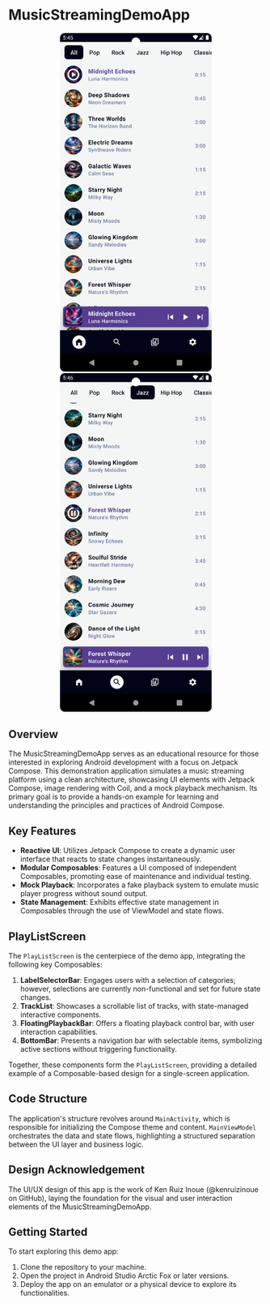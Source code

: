 # MusicStreamingDemoApp

<p align="center">
  <img src="./screenshot1.png" width="300" />
  <img src="./screenshot2.png" width="300" />
</p>

## Overview
The MusicStreamingDemoApp serves as an educational resource for those interested in exploring Android development with a focus on Jetpack Compose. This demonstration application simulates a music streaming platform using a clean architecture, showcasing UI elements with Jetpack Compose, image rendering with Coil, and a mock playback mechanism. Its primary goal is to provide a hands-on example for learning and understanding the principles and practices of Android Compose.

## Key Features
- **Reactive UI**: Utilizes Jetpack Compose to create a dynamic user interface that reacts to state changes instantaneously.
- **Modular Composables**: Features a UI composed of independent Composables, promoting ease of maintenance and individual testing.
- **Mock Playback**: Incorporates a fake playback system to emulate music player progress without sound output.
- **State Management**: Exhibits effective state management in Composables through the use of ViewModel and state flows.

## PlayListScreen
The `PlayListScreen` is the centerpiece of the demo app, integrating the following key Composables:
1. **LabelSelectorBar**: Engages users with a selection of categories; however, selections are currently non-functional and set for future state changes.
2. **TrackList**: Showcases a scrollable list of tracks, with state-managed interactive components.
3. **FloatingPlaybackBar**: Offers a floating playback control bar, with user interaction capabilities.
4. **BottomBar**: Presents a navigation bar with selectable items, symbolizing active sections without triggering functionality.

Together, these components form the `PlayListScreen`, providing a detailed example of a Composable-based design for a single-screen application.

## Code Structure
The application's structure revolves around `MainActivity`, which is responsible for initializing the Compose theme and content. `MainViewModel` orchestrates the data and state flows, highlighting a structured separation between the UI layer and business logic.

## Design Acknowledgement
The UI/UX design of this app is the work of Ken Ruiz Inoue (@kenruizinoue on GitHub), laying the foundation for the visual and user interaction elements of the MusicStreamingDemoApp.

## Getting Started
To start exploring this demo app:
1. Clone the repository to your machine.
2. Open the project in Android Studio Arctic Fox or later versions.
3. Deploy the app on an emulator or a physical device to explore its functionalities.
